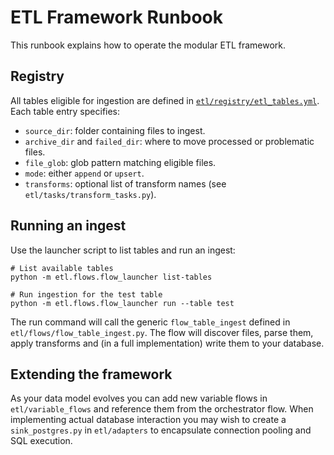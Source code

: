 # ETL Framework Runbook

This runbook explains how to operate the modular ETL framework.

## Registry

All tables eligible for ingestion are defined in [`etl/registry/etl_tables.yml`](../registry/etl_tables.yml). Each table entry specifies:

- `source_dir`: folder containing files to ingest.
- `archive_dir` and `failed_dir`: where to move processed or problematic files.
- `file_glob`: glob pattern matching eligible files.
- `mode`: either `append` or `upsert`.
- `transforms`: optional list of transform names (see `etl/tasks/transform_tasks.py`).

## Running an ingest

Use the launcher script to list tables and run an ingest:

```
# List available tables
python -m etl.flows.flow_launcher list-tables

# Run ingestion for the test table
python -m etl.flows.flow_launcher run --table test
```

The run command will call the generic `flow_table_ingest` defined in
`etl/flows/flow_table_ingest.py`. The flow will discover files, parse them,
apply transforms and (in a full implementation) write them to your database.

## Extending the framework

As your data model evolves you can add new variable flows in `etl/variable_flows`
and reference them from the orchestrator flow.  When implementing actual
database interaction you may wish to create a `sink_postgres.py` in
`etl/adapters` to encapsulate connection pooling and SQL execution.
